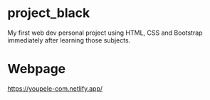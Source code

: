 # project_black

My first web dev personal project using HTML, CSS and Bootstrap immediately after learning those subjects.

# Webpage 

https://youpele-com.netlify.app/
